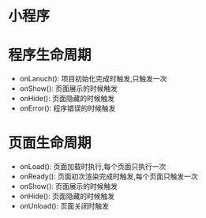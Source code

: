 # 小程序



# 程序生命周期



* onLanuch(): 项目初始化完成时触发,只触发一次
* onShow(): 页面展示的时候触发
* onHide(): 页面隐藏的时候触发
* onError(): 程序错误的时候触发



# 页面生命周期



* onLoad(): 页面加载时执行,每个页面只执行一次
* onReady(): 页面初次渲染完成时触发,每个页面只触发一次
* onShow(): 页面展示的时候触发
* onHide(): 页面隐藏的时候触发
* onUnload(): 页面关闭时触发
